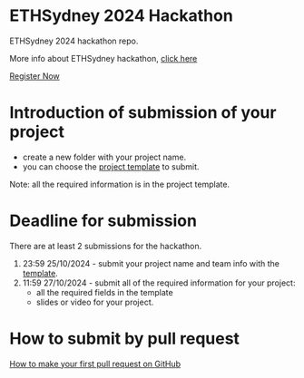 # ETHSydney 2024 Hackathon

ETHSydney 2024 hackathon repo.

More info about ETHSydney hackathon, [click here](https://2024.ethsydney.net/)

[Register Now](https://lu.ma/q5q134u6)

# Introduction of submission of your project

- create a new folder with your project name.
- you can choose the [project template](https://github.com/ETHSydney/2024/tree/main/project-template) to submit.

Note: all the required information is in the project template.

# Deadline for submission

There are at least 2 submissions for the hackathon.

1. 23:59 25/10/2024 - submit your project name and team info with the [template](https://github.com/ETHSydney/2024/tree/main/project-template).
2. 11:59 27/10/2024 - submit all of the required information for your project:
    - all the required fields in the template
    - slides or video for your project.

# How to submit by pull request

[How to make your first pull request on GitHub](https://www.freecodecamp.org/news/how-to-make-your-first-pull-request-on-github-3/)